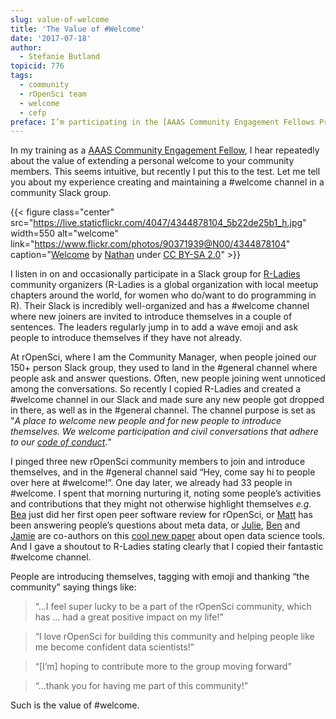 ```yaml
---
slug: value-of-welcome
title: 'The Value of #Welcome'
date: '2017-07-18'
author:
  - Stefanie Butland
topicid: 776
tags:
  - community
  - rOpenSci team
  - welcome
  - cefp
preface: I’m participating in the [AAAS Community Engagement Fellows Program (CEFP)](https://www.cscce.org/cefp/), funded by the Alfred P. Sloan Foundation. The inaugural [cohort of Fellows](https://www.cscce.org/2016/12/05/introducing-the-2017-community-engagement-fellows/) is made up of 17 community managers working in a wide range of scientific communities. This is cross-posted from the [Trellis blog](https://www.cscce.org/2017/07/13/the-value-of-welcome/) as part of a [series of reflections](https://www.cscce.org/tag/fellows-blog-series) that the CEFP Fellows are sharing.
---
```


In my training as a [AAAS Community Engagement Fellow](https://www.cscce.org/2016/12/05/introducing-the-2017-community-engagement-fellows/), I hear repeatedly about the value of extending a personal welcome to your community members. This seems intuitive, but recently I put this to the test. Let me tell you about my experience creating and maintaining a #welcome channel in a community Slack group.

{{< figure class="center" src="https://live.staticflickr.com/4047/4344878104_5b22de25b1_h.jpg" width=550 alt="welcome" link="https://www.flickr.com/photos/90371939@N00/4344878104" caption="[Welcome](https://www.flickr.com/photos/90371939@N00/4344878104) by [Nathan](https://www.flickr.com/photos/90371939@N00/) under [CC BY-SA 2.0](https://creativecommons.org/licenses/by-sa/2.0/)" >}}

I listen in on and occasionally participate in a Slack group for [R-Ladies](https://rladies.org/) community organizers (R-Ladies is a global organization with local meetup chapters around the world, for women who do/want to do programming in R). Their Slack is incredibly well-organized and has a #welcome channel where new joiners are invited to introduce themselves in a couple of sentences. The leaders regularly jump in to add a wave emoji and ask people to introduce themselves if they have not already.

At rOpenSci, where I am the Community Manager, when people joined our 150+ person Slack group, they used to land in the #general channel where people ask and answer questions. Often, new people joining went unnoticed among the conversations. So recently I copied R-Ladies and created a #welcome channel in our Slack and made sure any new people got dropped in there, as well as in the #general channel. The channel purpose is set as "*A place to welcome new people and for new people to introduce themselves. We welcome participation and civil conversations that adhere to our [code of conduct](https://unconf17.ropensci.org/coc).*"

I pinged three new rOpenSci community members to join and introduce themselves, and in the #general channel said “Hey, come say hi to people over here at #welcome!”. One day later, we already had 33 people in #welcome. I spent that morning nurturing it, noting some people’s activities and contributions that they might not otherwise highlight themselves *e.g.* [Bea](https://twitter.com/Chucheria) just did her first open peer software review for rOpenSci, or [Matt](https://twitter.com/metamattj) has been answering people’s questions about meta data, or [Julie](https://twitter.com/juliesquid), [Ben](https://twitter.com/ben_d_best) and [Jamie](https://twitter.com/jafflerbach) are co-authors on this [cool new paper](https://doi.org/10.1038/s41559-017-0160) about open data science tools. And I gave a shoutout to R-Ladies stating clearly that I copied their fantastic #welcome channel.

People are introducing themselves, tagging with emoji and thanking “the community” saying things like:

>“…I feel super lucky to be a part of the rOpenSci community, which has … had a great positive impact on my life!”

>“I love rOpenSci for building this community and helping people like me become confident data scientists!”

>“[I’m] hoping to contribute more to the group moving forward”

>“…thank you for having me part of this community!”


Such is the value of #welcome.
